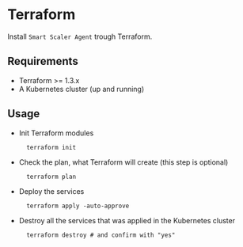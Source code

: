 # Terraform

Install `Smart Scaler Agent` trough Terraform.

## Requirements

* Terraform >= 1.3.x
* A Kubernetes cluster (up and running)

## Usage

* Init Terraform modules

		terraform init

* Check the plan, what Terraform will create (this step is optional)

		terraform plan

* Deploy the services

		terraform apply -auto-approve

* Destroy all the services that was applied in the Kubernetes cluster

		terraform destroy # and confirm with "yes"

